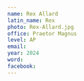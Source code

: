 ```yaml
---
name: Rex Allard
latin_name: Rex
photo: Rex-Allard.jpg
office: Praetor Magnus
level: AP 
email: 
year: 2024
word: 
facebook: 
---
```


